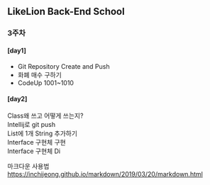 ## LikeLion Back-End School
### 3주차
#### [day1]<br>
- Git Repository Create and Push <br>
- 화폐 매수 구하기 <br>
- CodeUp 1001~1010 <br>

#### [day2]<br>
Class왜 쓰고 어떻게 쓰는지? <br>
Intellij로 git push <br>
List에 1개 String 추가하기 <br>
Interface 구현체 구현 <br>
Interface 구현체 Di <br>


마크다운 사용법
https://inchijeong.github.io/markdown/2019/03/20/markdown.html
